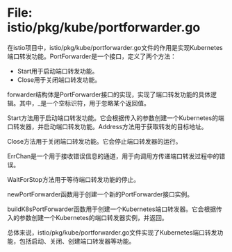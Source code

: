 # File: istio/pkg/kube/portforwarder.go

在istio项目中，istio/pkg/kube/portforwarder.go文件的作用是实现Kubernetes端口转发功能。PortForwarder是一个接口，定义了两个方法：
- Start用于启动端口转发功能。
- Close用于关闭端口转发功能。

forwarder结构体是PortForwarder接口的实现，实现了端口转发功能的具体逻辑。其中，_是一个空标识符，用于忽略某个返回值。

Start方法用于启动端口转发功能。它会根据传入的参数创建一个Kubernetes的端口转发器，并启动端口转发功能。Address方法用于获取转发的目标地址。

Close方法用于关闭端口转发功能。它会停止端口转发器的运行。

ErrChan是一个用于接收错误信息的通道，用于向调用方传递端口转发过程中的错误。

WaitForStop方法用于等待端口转发功能的停止。

newPortForwarder函数用于创建一个新的PortForwarder接口实例。

buildK8sPortForwarder函数用于创建一个Kubernetes端口转发器。它会根据传入的参数创建一个Kubernetes的端口转发器实例，并返回。

总体来说，istio/pkg/kube/portforwarder.go文件实现了Kubernetes端口转发功能，包括启动、关闭、创建端口转发器等功能。

